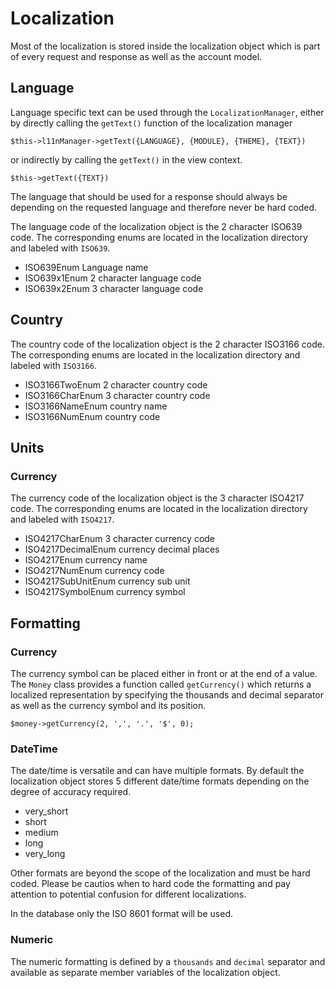 # Localization

Most of the localization is stored inside the localization object which is part of every request and response as well as the account model.

## Language

Language specific text can be used through the `LocalizationManager`, either by directly calling the `getText()` function of the localization manager

```
$this->l11nManager->getText({LANGUAGE}, {MODULE}, {THEME}, {TEXT})
```

or indirectly by calling the `getText()` in the view context.

```
$this->getText({TEXT})
```

The language that should be used for a response should always be depending on the requested language and therefore never be hard coded.

The language code of the localization object is the 2 character ISO639 code. The corresponding enums are located in the localization directory and labeled with `ISO639`.

* ISO639Enum Language name
* ISO639x1Enum 2 character language code
* ISO639x2Enum 3 character language code

## Country

The country code of the localization object is the 2 character ISO3166 code. The corresponding enums are located in the localization directory and labeled with `ISO3166`.

* ISO3166TwoEnum 2 character country code
* ISO3166CharEnum 3 character country code
* ISO3166NameEnum country name
* ISO3166NumEnum country code

## Units

### Currency

The currency code of the localization object is the 3 character ISO4217 code. The corresponding enums are located in the localization directory and labeled with `ISO4217`.

* ISO4217CharEnum 3 character currency code
* ISO4217DecimalEnum currency decimal places
* ISO4217Enum currency name
* ISO4217NumEnum currency code
* ISO4217SubUnitEnum currency sub unit
* ISO4217SymbolEnum currency symbol

## Formatting

### Currency

The currency symbol can be placed either in front or at the end of a value. The `Money` class provides a function called `getCurrency()` which returns a localized representation by specifying the thousands and decimal separator as well as the currency symbol and its position.

```
$money->getCurrency(2, ',', '.', '$', 0);
```

### DateTime

The date/time is versatile and can have multiple formats. By default the localization object stores 5 different date/time formats depending on the degree of accuracy required. 

* very_short
* short
* medium
* long
* very_long

Other formats are beyond the scope of the localization and must be hard coded. Please be cautios when to hard code the formatting and pay attention to potential confusion for different localizations.

In the database only the ISO 8601 format will be used.

### Numeric

The numeric formatting is defined by a `thousands` and `decimal` separator and available as separate member variables of the localization object.